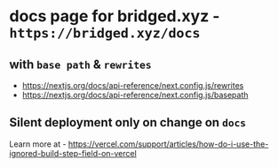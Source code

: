 # docs page for bridged.xyz - `https://bridged.xyz/docs`

## with `base path` & `rewrites`

- https://nextjs.org/docs/api-reference/next.config.js/rewrites
- https://nextjs.org/docs/api-reference/next.config.js/basepath

## Silent deployment only on change on `docs`

Learn more at - https://vercel.com/support/articles/how-do-i-use-the-ignored-build-step-field-on-vercel
